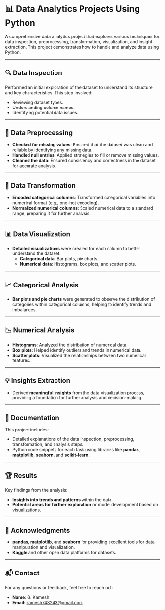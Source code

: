 # 📊 Data Analytics Projects Using Python

A comprehensive data analytics project that explores various techniques for data inspection, preprocessing, transformation, visualization, and insight extraction. This project demonstrates how to handle and analyze data using Python.

---

## 🔍 Data Inspection

Performed an initial exploration of the dataset to understand its structure and key characteristics. This step involved:
- Reviewing dataset types.
- Understanding column names.
- Identifying potential data issues.

---

## 🔧 Data Preprocessing

- **Checked for missing values**: Ensured that the dataset was clean and reliable by identifying any missing data.
- **Handled null entries**: Applied strategies to fill or remove missing values.
- **Cleaned the data**: Ensured consistency and correctness in the dataset for accurate analysis.

---

## 🔄 Data Transformation

- **Encoded categorical columns**: Transformed categorical variables into numerical format (e.g., one-hot encoding).
- **Normalized numerical columns**: Scaled numerical data to a standard range, preparing it for further analysis.

---

## 📊 Data Visualization

- **Detailed visualizations** were created for each column to better understand the dataset.
  - **Categorical data**: Bar plots, pie charts.
  - **Numerical data**: Histograms, box plots, and scatter plots.

---

## 📈 Categorical Analysis

- **Bar plots and pie charts** were generated to observe the distribution of categories within categorical columns, helping to identify trends and imbalances.

---

## 📉 Numerical Analysis

- **Histograms**: Analyzed the distribution of numerical data.
- **Box plots**: Helped identify outliers and trends in numerical data.
- **Scatter plots**: Visualized the relationships between two numerical features.

---

## 💡 Insights Extraction

- Derived **meaningful insights** from the data visualization process, providing a foundation for further analysis and decision-making.

---

## 📄 Documentation

This project includes:
- Detailed explanations of the data inspection, preprocessing, transformation, and analysis steps.
- Python code snippets for each task using libraries like **pandas**, **matplotlib**, **seaborn**, and **scikit-learn**.

---

## 🏆 Results

Key findings from the analysis:
- **Insights into trends and patterns** within the data.
- **Potential areas for further exploration** or model development based on visualizations.



---

## 🙌 Acknowledgments

- **pandas**, **matplotlib**, and **seaborn** for providing excellent tools for data manipulation and visualization.
- **Kaggle** and other open data platforms for datasets.

---

## 📬 Contact

For any questions or feedback, feel free to reach out:

- **Name**: G. Kamesh
- **Email**: [kamesh743243@gmail.com](mailto:kamesh743243@gmail.com)
